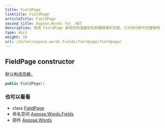 ```yaml
---
title: FieldPage
linktitle: FieldPage
articleTitle: FieldPage
second_title: Aspose.Words for .NET
description: 使用 FieldPage 直观的构造器轻松构建精美的页面。几分钟内即可创建独特的布局，提升您的在线形象！
type: docs
weight: 10
url: /zh/net/aspose.words.fields/fieldpage/fieldpage/
---
```

## FieldPage constructor

默认构造函数。

```csharp
public FieldPage()
```

### 也可以看看

* class [FieldPage](../)
* 命名空间 [Aspose.Words.Fields](../../../aspose.words.fields/)
* 部件 [Aspose.Words](../../../)
